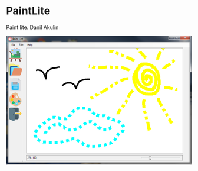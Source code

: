 # PaintLite
Paint lite. Danil Akulin

![Main](https://github.com/JuliaZhoglik/PaintLite/raw/master/_images/paint.png)

